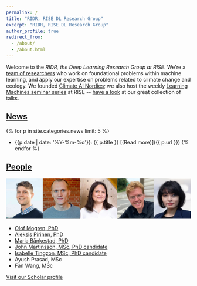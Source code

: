 ```yaml
---
permalink: /
title: "RIDR, RISE DL Research Group"
excerpt: "RIDR, RISE DL Research Group"
author_profile: true
redirect_from: 
  - /about/
  - /about.html
---
```



Welcome to the _RIDR, the Deep Learning Research Group at RISE_.
We're a [team of researchers](https://ridr.se/people/) who work on foundational problems within machine learning,
and apply our expertise on problems related to climate change and ecology. We founded [Climate AI Nordics](https://climateainordics.com/); we also host the weekly
[Learning Machines seminar series](https://www.ri.se/en/what-we-do/educations/learning-machines-seminars) at RISE
-- [have a look](https://www.youtube.com/playlist?list=PLqLiVcF3GKy1tuQFoDu5QKOM6S33t_4R1) at our great collection of talks.

## [News](/news/)

{% for p in site.categories.news limit: 5 %}
* {{p.date | date: '%Y-%m-%d'}}: {{ p.title }} [(Read more)]({{ p.url }})
{% endfor %}


## [People](/people/)

![](/images/people/all.jpg)

* [Olof Mogren, PhD](https://mogren.one/)
* [Aleksis Pirinen, PhD](https://aleksispi.github.io)
* [Maria Bånkestad, PhD](https://scholar.google.se/citations?user=4tKNCSkAAAAJ&hl=sv&oi=ao)
* [John Martinsson, MSc, PhD candidate](https://johnmartinsson.org/)
* [Isabelle Tingzon, MSc, PhD candidate](https://issa-tingzon.github.io)
* Ayush Prasad, MSc
* Fan Wang, MSc

[Visit our Scholar profile](https://scholar.google.com/citations?hl=en&view_op=list_works&gmla=AILGF5UiJtxGkjJ5z3BHO8C37KQwQysUjHyMJAJ1_USVi8t0aoC30hfUabA1jtbynBICV0v_UZzGMFRF8Oq3TtmW4gRaixB3HQ_MIBuoOYsG&user=yc43h58AAAAJ)

<!--## News

**March 2024:** Two papers accepted for the [2nd Machine Learning for Remote Sensing workshop](https://ml-for-rs.github.io/iclr2024/) at ICLR 2024.

*February 2024:* Journal paper accepted for _Remote Sensing_.-->


